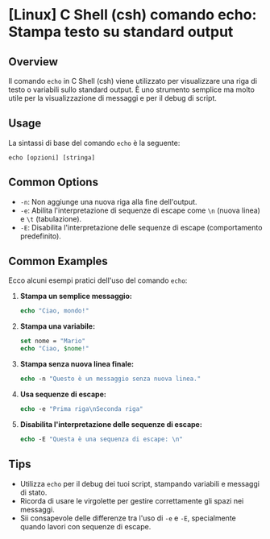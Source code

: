 # [Linux] C Shell (csh) comando echo: Stampa testo su standard output

## Overview
Il comando `echo` in C Shell (csh) viene utilizzato per visualizzare una riga di testo o variabili sullo standard output. È uno strumento semplice ma molto utile per la visualizzazione di messaggi e per il debug di script.

## Usage
La sintassi di base del comando `echo` è la seguente:

```
echo [opzioni] [stringa]
```

## Common Options
- `-n`: Non aggiunge una nuova riga alla fine dell'output.
- `-e`: Abilita l'interpretazione di sequenze di escape come `\n` (nuova linea) e `\t` (tabulazione).
- `-E`: Disabilita l'interpretazione delle sequenze di escape (comportamento predefinito).

## Common Examples
Ecco alcuni esempi pratici dell'uso del comando `echo`:

1. **Stampa un semplice messaggio:**
   ```csh
   echo "Ciao, mondo!"
   ```

2. **Stampa una variabile:**
   ```csh
   set nome = "Mario"
   echo "Ciao, $nome!"
   ```

3. **Stampa senza nuova linea finale:**
   ```csh
   echo -n "Questo è un messaggio senza nuova linea."
   ```

4. **Usa sequenze di escape:**
   ```csh
   echo -e "Prima riga\nSeconda riga"
   ```

5. **Disabilita l'interpretazione delle sequenze di escape:**
   ```csh
   echo -E "Questa è una sequenza di escape: \n"
   ```

## Tips
- Utilizza `echo` per il debug dei tuoi script, stampando variabili e messaggi di stato.
- Ricorda di usare le virgolette per gestire correttamente gli spazi nei messaggi.
- Sii consapevole delle differenze tra l'uso di `-e` e `-E`, specialmente quando lavori con sequenze di escape.